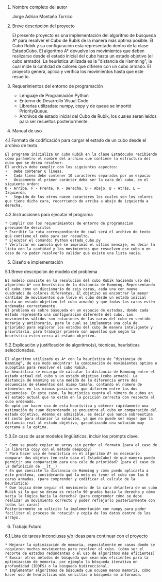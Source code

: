 1. Nombre completo del autor

    Jorge Adrian Montaño Torrico

2. Breve descripción del proyecto

    El presente proyecto es una implementación del algoritmo de búsqueda A* para resolver el Cubo de Rubik de la manera más optima posible. El Cubo Rubik y su configuración esta representado dentro de la clase EstadoCubo. El algoritmo A* devuelve los movimientos que deben realizarse desde el estado inicial del cubo hasta un estado objetivo (el cubo armado). La heurística utilizada es la "distancia de Hamming", la cual mide la cantidad de colores que difieren con un cubo armado. El proyecto genera, aplica y verifica los movimientos hasta que este resuelto.

3. Requerimientos del entorno de programación

    * Lenguaje de Programación Python
    * Entorno de Desarrollo Visual Code
    * Librerias utilizadas: numpy, copy y de queue se importó PriorityQueue.
    * Archivos de estado inicial del Cubo de Rubik, los cuales seran leidos para ser resueltos posteriormente.

4. Manual de uso

4.1.Formato de codificación para cargar el estado de un cubo desde el archivo de texto

    El programa inicializa un Cubo Rubik en la clase EstadoCubo recibiendo cómo parámetro el nombre del archivo que contiene la estructura del cubo que se desea resolver.
    El archivo debe cumplir con los siguientes aspectos:
    •	Debe contener 6 lineas.
    •	Cada línea debe contener 10 caracteres separados por un espacio
    •	Únicamente el primer carácter debe ser la cara del cubo, en el siguiente orden:
    U - Arriba, F - Frente, R - Derecha, D - Abajo, B - Atrás, L – Izquierda.
    •	Seguido de los otros nueve caracteres los cuales son los colores que tiene dicha cara, recorriendo de arriba a abajo de izquierda a derecha.

4.2.Instrucciones para ejecutar el programa

    * Cumplir con los requerimientos de entorno de programacion previamente descritos
    * Escribir la ruta correspondiente de cual será el archivo de texto qué contiene el cubo para ser resuelto.
    * Ejecutar el comando: Python estado_cubo.py
    * Verificar en consola qué se imprimió el ultimo mensaje, es decir la lista con la cantidad y los movimientos que resuelven ese cubo o en caso de no poder resolverlo validar qué existe una lista vacia.

5. Diseño e implementación

5.1.Breve descripción de modelo del problema

    El modelo consiste en la resolución del cubo Rubik haciendo uso del algoritmo A* con heurística de la distancia de Hamming. Representando el cubo como un diccionario de seis caras, cada una con nueve cuadrados de colores diferentes. El objetivo es encontrar la menor cantidad de movimientos que lleve el cubo desde un estado inicial hasta un estado objetivo (el cubo armado) y que todas las caras estén ordenadas correctamente.
    El problema es sobre búsqueda en un espacio de estados, donde cada estado representa una configuración diferente del cubo. Los movimientos válidos son rotaciones de las caras del cubo en sentido horario y antihorario, para lo cual se implementa una cola de prioridad para explorar los estados del cubo de manera inteligente y prioritaria, para trabajar primero con aquellos qué según la heurística esten cerca al estado objetivo.

5.2.Explicación y justificación de algoritmo(s), técnicas, heurísticas seleccionadas.

    El algoritmo utilizado es A* con la heurística de “distancia de Hamming”, de ese modo encontrar la combinación de movimientos optima o subóptima para resolver el cubo Rubik.
    La heurística se encarga de calcular la distancia de Hamming entre el estado actual del cubo y un estado objetivo (cubo armado). La distancia de Hamming es una medida de la diferencia entre dos secuencias de elementos del mismo tamaño, contando el número de elementos en las mismas posiciones que difieren entre las dos secuencias. En este caso, la heurística cuenta el número de cubos en el estado actual que no están en la posición correcta con respecto al cubo ordenado.
    Se optó por hacer uso de esta heurística y obtener rápidamente una estimación de cuan desordenado se encuentra el cubo en comparación del estado objetivo. Además es admisible, es decir qué nunca sobreestima el costo para alcanzar la solución, ya que no puede ser mayor que la distancia real al estado objetivo, garantizando una solución muy cercana a la optima.

5.3.En caso de usar modelos lingüísticos, incluir los prompts clave.

    * Como se puede copiar un array sin perder el formato (para el caso de la librería copy con el método deepcopy)
    * Para hacer uso de heurística en el algoritmo A* es necesario comparar dos objetos (en este caso el EstadoCubo) de qué manera puedo permitir una comparación para una cola de prioridad? (para el caso de la definición de __lt__)
    * En que consiste la distancia de Hamming y cómo puedo aplicarla a este problema, considerando qué la meta es tener el cubo con las 6 caras armadas. (para comprender y codificar el calculo de la heurística)
    * Que lógica debe seguir el movimiento de la cara delantera de un cubo Rubik si lo que se desea es rotarlo 90 grados hacia la derecha y cómo varia la lógica hacia la derecha? (para comprender cómo se debe realizar un movimiento correcto y poder reflejarlo posteriormente con todas las caras)
    Posteriormente se solicito la implementación con numpy para poder facilitar el proceso de rotación y copia de los datos dentro de los arrays.

6. Trabajo Futuro

6.1.Lista de tareas inconclusas y/o ideas para continuar con el proyecto

    * Mejorar la optimización de memoria, especialmente en casos donde se requieren muchos movimientos para resolver el cubo. (cómo ser el recorte de estados redundantes o el uso de algoritmos más eficientes)
    * Buscar otros métodos de búsqueda que sean más eficientes para la optimización de memoria, por ejemplo la búsqueda iterativa en profundidad (IDDFS) o la búsqueda bidireccional.
    * Implementar algoritmos de búsqueda que ocupen menos memoria, cómo hacer uso de heurísticas más sencillas o búsqueda no informada.